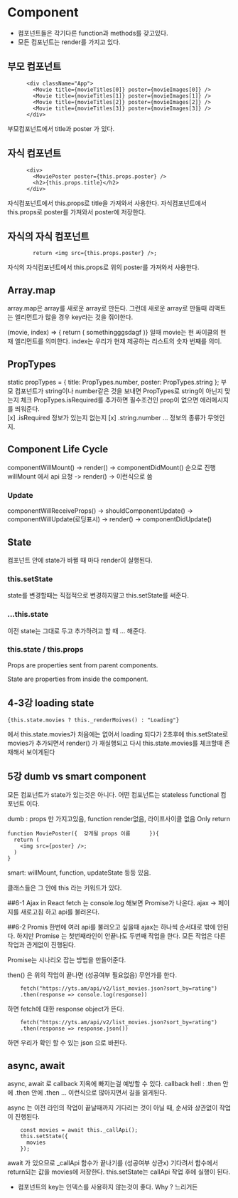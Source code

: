 # Component
- 컴포넌트들은 각기다른 function과 methods를 갖고있다.
- 모든 컴포넌트는 render를 가지고 있다.

## 부모 컴포넌트

```
      <div className="App">
        <Movie title={movieTitles[0]} poster={movieImages[0]} />
        <Movie title={movieTitles[1]} poster={movieImages[1]} />
        <Movie title={movieTitles[2]} poster={movieImages[2]} />
        <Movie title={movieTitles[3]} poster={movieImages[3]} />
      </div>
```

부모컴포넌트에서 title과 poster 가 있다.

## 자식 컴포넌트

```
      <div>
        <MoviePoster poster={this.props.poster} />
        <h2>{this.props.title}</h2>
      </div>
```

자식컴포넌트에서 this.props로 title을 가져와서 사용한다.
자식컴포넌트에서 this.props로 poster를 가져와서 poster에 저장한다.

## 자식의 자식 컴포넌트

```
        return <img src={this.props.poster} />;
```

자식의 자식컴포넌트에서 this.props로 위의 poster를 가져와서 사용한다.

## Array.map
array.map은 array를 새로운 array로 만든다.
그런데 새로운 array로 만들때 리액트는 엘리먼트가 많을 경우 key라는 것을 줘야한다.

(movie, index) => { return ( somethingggsdagf )}
일때 movie는 현 싸이클의 현재 엘리먼트를 의미한다.
index는 우리가 현재 제공하는 리스트의 숫자 번째를 의미.

## PropTypes
static propTypes = {
title: PropTypes.number,
poster: PropTypes.string
};
부모 컴포넌트가 string이나 number같은 것을 보내면 PropTypes로 string이 아닌지 맞는지 체크
PropTypes.isRequired를 추가하면 필수조건인 prop이 없으면 에러메시지를 띄워준다.  
[x] .isRequired 정보가 있는지 없는지
[x] .string.number ... 정보의 종류가 무엇인지.

## Component Life Cycle
componentWillMount() -> render() -> componentDidMount() 순으로 진행
willMount 에서 api 요청 -> render() -> 이런식으로 씀
### Update
componentWillReceiveProps() -> shouldComponentUpdate() -> componentWillUpdate(로딩표시) -> render() -> componentDidUpdate()

## State
컴포넌트 안에 state가 바뀔 때 마다 render이 실행된다.
### this.setState
state를 변경할때는 직접적으로 변경하지말고 this.setState를 써준다.
### ...this.state
이전 state는 그대로 두고 추가하려고 할 때 ... 해준다.

### this.state / this.props
Props are properties sent from parent components.

State are properties from inside the component.


## 4-3강 loading state

```
{this.state.movies ? this._renderMoives() : "Loading"}
```

에서 this.state.movies가 처음에는 없어서 loading 되다가 2초후에 this.setState로 movies가 추가되면서
render() 가 재실행되고 다시 this.state.movies를 체크할때 존재해서 보이게된다

## 5강 dumb vs smart component
모든 컴포넌트가 state가 있는것은 아니다. 어떤 컴포넌트는 stateless functional 컴포넌트 이다.

dumb : props 만 가지고있음, function render없음, 라이프사이클 없음 Only return

```
function MoviePoster({  갖게될 props 이름      }){
  return (
    <img src={poster} />;
  )
}
```

smart: willMount, function, updateState 등등 있음.

클래스들은 그 안에 this 라는 키워드가 있다.

##6-1 Ajax in React
fetch 는 console.log 해보면 Promise가 나온다.
ajax -> 페이지를 새로고침 하고 api를 불러온다.

##6-2 Promis
한번에 여러 api를 불러오고 싶을때 ajax는 하나씩 순서대로 밖에 안된다.
하지만 Promise 는 첫번째라인이 안끝나도 두번째 작업을 한다. 모든 작업은 다른작업과 관게없이 진행된다.

Promise는 시나리오 잡는 방법을 만들어준다.

then() 은 위의 작업이 끝나면 (성공여부 필요없음) 무언가를 한다.

```
    fetch("https://yts.am/api/v2/list_movies.json?sort_by=rating")
    .then(response => console.log(response))
```

하면 fetch에 대한 response object가 뜬다.

```
    fetch("https://yts.am/api/v2/list_movies.json?sort_by=rating")
    .then(response => response.json())
```

하면 우리가 확인 할 수 있는 json 으로 바뀐다.

## async, await
async, await 로 callback 지옥에 빠지는걸 예방할 수 있다.
callback hell : .then 안에 .then 안에 .then ... 이런식으로 많아지면서 길을 잃게된다.

async 는 이전 라인의 작업이 끝날때까지 기다리는 것이 아닐 때, 순서와 상관없이 작업이 진행된다.

```
    const movies = await this._callApi();
    this.setState({
      movies
    });
```
await 가 있으므로 _callApi 함수가 끝나기를 (성공여부 상관x) 기다려서 함수에서 return되는 값을 movies에 저장한다.
this.setState는 callApi 작업 후에 실행이 된다.

+ 컴포넌트의 key는 인덱스를 사용하지 않는것이 좋다. Why ? 느리거든